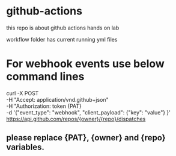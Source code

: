 # github-actions
this repo is about github actions hands on lab

workflow folder has current running yml files

# For webhook events use below command lines

curl -X POST \
-H "Accept: application/vnd.github+json" \
-H "Authorization: token {PAT} \
-d '{"event_type": "webhook", "client_payload": {"key": "value"} }' \
https://api.github.com/repos/{owner}/{repo}/dispatches

## please replace {PAT}, {owner} and {repo} variables.

